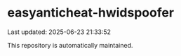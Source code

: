 # easyanticheat-hwidspoofer

Last updated: 2025-06-23 21:33:52

This repository is automatically maintained.
